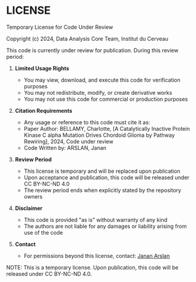 # LICENSE

Temporary License for Code Under Review

Copyright (c) 2024, Data Analysis Core Team, Institut du Cerveau

This code is currently under review for publication. During this review period:

1. **Limited Usage Rights**
   - You may view, download, and execute this code for verification purposes
   - You may not redistribute, modify, or create derivative works
   - You may not use this code for commercial or production purposes

2. **Citation Requirements**
   - Any usage or reference to this code must cite it as:
   - Paper Author: BELLAMY, Charlotte, [A Catalytically Inactive Protein Kinase C alpha Mutation Drives Chordoid Glioma by Pathway Rewiring], 2024, Code under review
   - Code Written by: ARSLAN, Janan

3. **Review Period**
   - This license is temporary and will be replaced upon publication
   - Upon acceptance and publication, this code will be released under CC BY-NC-ND 4.0
   - The review period ends when explicitly stated by the repository owners

4. **Disclaimer**
   - This code is provided "as is" without warranty of any kind
   - The authors are not liable for any damages or liability arising from use of the code

5. **Contact**
   - For permissions beyond this license, contact: [Janan Arslan](mailto:janan.arslan@icm-institute.org)

NOTE: This is a temporary license. Upon publication, this code will be released under CC BY-NC-ND 4.0.
